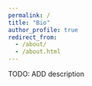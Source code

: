 ```yaml
---
permalink: /
title: "Bio"
author_profile: true
redirect_from: 
  - /about/
  - /about.html
---
```


TODO: ADD description


